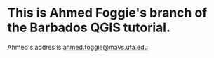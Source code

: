 # This is Ahmed Foggie's branch of the Barbados QGIS tutorial.
Ahmed's addres is ahmed.foggie@mavs.uta.edu
